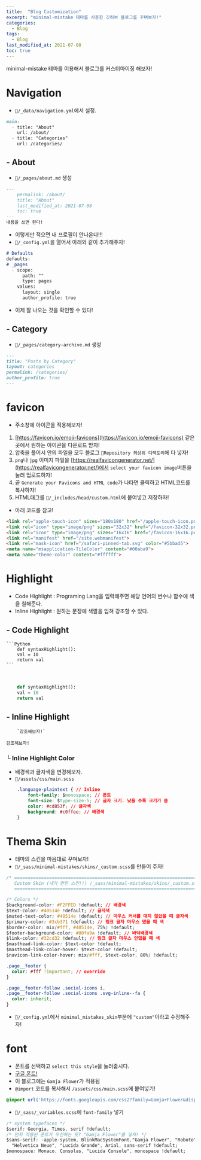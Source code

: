 ```yaml
---
title:  "Blog Customization"
excerpt: "minimal-mistake 테마를 사용한 깃허브 블로그를 꾸며보자!"
categories:
  - Blog
tags:
  - Blog
last_modified_at: 2021-07-08
toc: true
---
```


minimal-mistake 테마를 이용해서 블로그를 커스터마이징 해보자!

# Navigation

- `📂/_data/navigation.yml`에서 설정.

```markdown
main:
  - title: "About"
    url: /about/
  - title: "Categories"
    url: /categories/
```

## - About

- `📂/_pages/about.md` 생성

```markdown
---
	permalink: /about/
	title: "About"
	last_modified_at: 2021-07-08
	toc: true
---
내용을 쓰면 된다!
```

- 이렇게만 적으면 내 프로필이 안나온다!!!
- `📂/_config.yml`을 열어서 아래와 같이 추가해주자!

```markdown
# Defaults
defaults:
# _pages
  - scope:
      path: ""
      type: pages
    values:
      layout: single
      author_profile: true
```

- 이제 잘 나오는 것을 확인할 수 있다!

## - Category

- `📂/_pages/category-archive.md` 생성

```markdown
---
title: "Posts by Category"
layout: categories
permalink: /categories/
author_profile: true
---
```

# favicon
- 주소창에 아이콘을 적용해보자!

1. [https://favicon.io/emoji-favicons](https://favicon.io/emoji-favicons) 같은 곳에서 원하는 아이콘을 다운로드 받자!
2. 압축을 풀어서 안의 파일을 모두 블로그 `📂Repository 최상위 디렉토리`에 다 넣자!
3. `png`나 `jpg` 이미지 파일을 [https://realfavicongenerator.net/](https://realfavicongenerator.net/)에서 `select your favicon image`버튼을 눌러 업로드하자!
4. 곧 `Generate your Favicons and HTML code`가 나타면 클릭하고 HTML코드를 복사하자!
5. HTML태그를 `📂/_includes/head/custom.html`에 붙여넣고 저장하자!

- 아래 코드를 참고!

```html
<link rel="apple-touch-icon" sizes="180x180" href="/apple-touch-icon.png">
<link rel="icon" type="image/png" sizes="32x32" href="/favicon-32x32.png">
<link rel="icon" type="image/png" sizes="16x16" href="/favicon-16x16.png">
<link rel="manifest" href="/site.webmanifest">
<link rel="mask-icon" href="/safari-pinned-tab.svg" color="#5bbad5">
<meta name="msapplication-TileColor" content="#00aba9">
<meta name="theme-color" content="#ffffff">
```

# Highlight
- Code Highlight : Programing Lang을 입력해주면 해당 언어의 변수나 함수에 색을 칠해준다.
- Inline Highlight : 원하는 문장에 색깔을 입혀 강조할 수 있다.

## - Code Highlight 

````
```Python
	def syntaxHighlight():
	val = 10
	return val
```
````

<br>

```python
	def syntaxHighlight():
	val = 10
	return val
```

## - Inline Highlight

```
	`강조해보자!`
```

`강조해보자!`

### └ Inline Highlight Color
- 배경색과 글자색을 변경해보자.
- `📂/assets/css/main.scss`

```css
	.language-plaintext { // Inline
		font-family: $monospace; // 폰트
		font-size: $type-size-5; // 글자 크기. 낮을 수록 크기가 큼
		color: #cd853f; // 글자색
		background: #c0ffee; // 배경색
	}
```

# Thema Skin
- 테마의 스킨을 마음대로 꾸며보자!
- `📂/_sass/minimal-mistakes/skins/_custom.scss`를 만들어 주자!

```css
/* ==========================================================================
   Custom Skin (내가 만든 스킨!!) /_sass/minimal-mistakes/skins/_custom.scss
   ========================================================================== */

/* Colors */
$background-color: #F2FFED !default; // 배경색
$text-color: #40514e !default; // 글자색
$muted-text-color: #40514e !default; // 마우스 커서를 대지 않았을 때 글자색
$primary-color: #3cb371 !default; // 링크 글자 마우스 댔을 때 색
$border-color: mix(#fff, #40514e, 75%) !default;
$footer-background-color: #00fa9a !default; // 바닥배경색
$link-color: #32cd32 !default; // 링크 글자 마우스 안댔을 때 색
$masthead-link-color: $text-color !default;
$masthead-link-color-hover: $text-color !default;
$navicon-link-color-hover: mix(#fff, $text-color, 80%) !default;

.page__footer {
  color: #fff !important; // override
}

.page__footer-follow .social-icons i,
.page__footer-follow .social-icons .svg-inline--fa {
  color: inherit;
}
```

- `📂/_config.yml`에서 `minimal_mistakes_skin`부분에 `"custom"`이라고 수정해주자!

# font
- 폰트를 선택하고 `select this style`을 눌러줍시다. 
- [구글 폰트!](https://fonts.google.com/)
- 이 블로그에는 `Gamja Flower`가 적용됨
- `@import` 코드를 복사해서 `/assets/css/main.scss`에 붙여넣기!
```css
@import url('https://fonts.googleapis.com/css2?family=Gamja+Flower&display=swap');
```
- `📂/_sass/_variables.scss`에 `font-family` 넣기
```css
/* system typefaces */
$serif: Georgia, Times, serif !default;
/* 먼저 적용된 폰트가 우선하는 듯? "Gamja Flower"를 넣자! */
$sans-serif: -apple-system, BlinkMacSystemFont,"Gamja Flower", "Roboto", "Segoe UI",
  "Helvetica Neue", "Lucida Grande", Arial, sans-serif !default;
$monospace: Monaco, Consolas, "Lucida Console", monospace !default;
```
